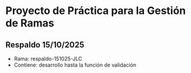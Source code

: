 # Proyecto de Práctica para la Gestión de Ramas
## Respaldo 15/10/2025
- Rama: respaldo-151025-JLC
- Contiene: desarrollo hasta la función de validación
